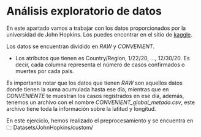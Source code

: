# Análisis exploratorio de datos
En este apartado vamos a trabajar con los datos proporcionados por la universidad
de John Hopkins. Los puedes encontrar en el sitio de [kaggle](https://www.kaggle.com/antgoldbloom/covid19-data-from-john-hopkins-university).
 
Los datos se encuentran dividido en *RAW* y *CONVENIENT*.
* Los atributos que tienen es Country/Region, 1/22/20, ..., 12/30/20. Es decir, cada columna representa el número de casos confirmados o muertes por cada país.
 
Es importante notar que los datos que tienen *RAW* son aquellos datos donde tienen la suma acumulada hasta ese día, mientras que en *CONVENIENTE* te muestran los casos registrados en ese día, además, tenemos un archivo con el nombre *CONVENIENT_global_metada.csv*, este archivo tiene toda la información sobre la latitud y longitud.
 
En este ejercicio, hemos realizado el preprocesamiento y se encuentra en 🗀 Datasets/JohnHopkins/custom/
